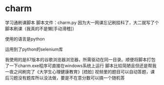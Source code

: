 # charm
 学习通刷课脚本
 脚本文件：charm.py
因为大一网课忘记刷挂科了，大二就写了个脚本刷课（我真的不是懒[手动滑稽]）

使用的语言是python

运用到了python的selenium库

我使用的是87版本的谷歌浏览器浏览器，所需驱动在同一目录。顺便将脚本打包了一下charm.exe程序可直接在windows系统上运行
脚本比较简陋且但还是帮我一夜之间刷完了《大学生心理健康教育》[捂脸]
视频里的题目可以自动答题，课后习题没有题库所以没法做，要是不在意分数可以搞一个随机答
